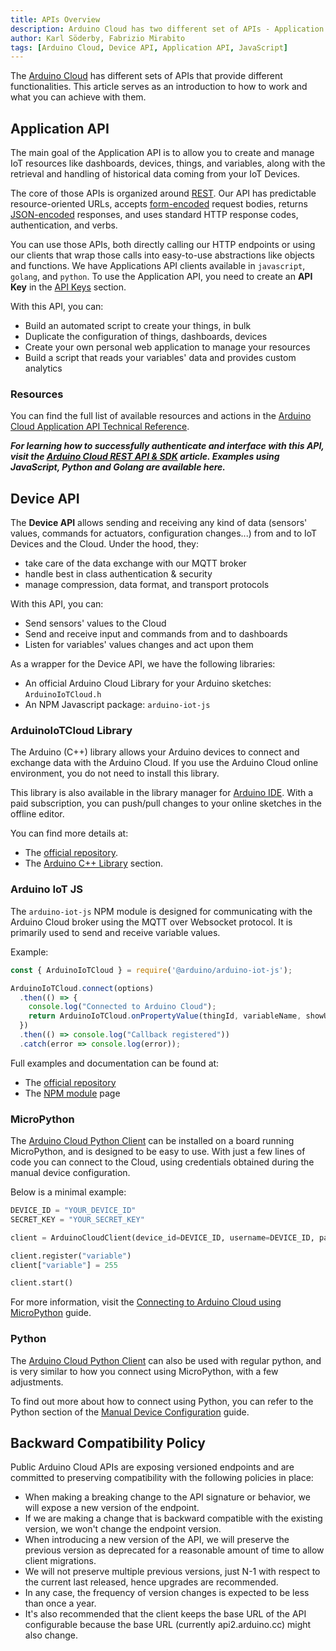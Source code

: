 ```yaml
---
title: APIs Overview
description: Arduino Cloud has two different set of APIs - Application and Device API.
author: Karl Söderby, Fabrizio Mirabito
tags: [Arduino Cloud, Device API, Application API, JavaScript]
---
```


The [Arduino Cloud](https://app.arduino.cc/) has different sets of APIs that provide different functionalities. This article serves as an introduction to how to work and what you can achieve with them.

## Application API

The main goal of the Application API is to allow you to create and manage IoT resources like dashboards, devices, things, and variables, along with the retrieval and handling of historical data coming from your IoT Devices. 

The core of those APIs is organized around  [REST](http://en.wikipedia.org/wiki/Representational_State_Transfer). Our API has predictable resource-oriented URLs, accepts  [form-encoded](https://en.wikipedia.org/wiki/POST_(HTTP)#Use_for_submitting_web_forms)  request bodies, returns  [JSON-encoded](http://www.json.org/) responses, and uses standard HTTP response codes, authentication, and verbs. 

You can use those APIs, both directly calling our HTTP endpoints or using our clients that wrap those calls into easy-to-use abstractions like objects and functions. We have Applications API clients available in `javascript`, `golang`, and `python`. To use the Application API, you need to create an **API Key** in the [API Keys](https://cloud.arduino.cc/api-keys) section.

With this API, you can:
- Build an automated script to create your things, in bulk
- Duplicate the configuration of things, dashboards, devices
- Create your own personal web application to manage your resources
- Build a script that reads your variables' data and provides custom analytics 

### Resources

You can find the full list of available resources and actions in the [Arduino Cloud Application API Technical Reference](https://www.arduino.cc/reference/en/iot/api/).

***For learning how to successfully authenticate and interface with this API, visit the [Arduino Cloud REST API & SDK](https://docs.arduino.cc/arduino-cloud/getting-started/arduino-iot-api) article. Examples using JavaScript, Python and Golang are available here.***

## Device API

The **Device API** allows sending and receiving any kind of data (sensors' values, commands for actuators, configuration changes...) from and to IoT Devices and the Cloud. Under the hood, they:

- take care of the data exchange with our MQTT broker
- handle best in class authentication & security 
- manage compression, data format, and transport protocols

With this API, you can:
- Send sensors' values to the Cloud
- Send and receive input and commands from and to dashboards
- Listen for variables' values changes and act upon them

As a wrapper for the Device API, we have the following libraries:
	
- An official Arduino Cloud Library for your Arduino sketches: `ArduinoIoTCloud.h` 
- An NPM Javascript package: `arduino-iot-js` 

### ArduinoIoTCloud Library

The Arduino (C++) library allows your Arduino devices to connect and exchange data with the Arduino Cloud. If you use the Arduino Cloud online environment, you do not need to install this library.

This library is also available in the library manager for [Arduino IDE](https://www.arduino.cc/en/software). With a paid subscription, you can push/pull changes to your online sketches in the offline editor.

You can find more details at:

- The [official repository](https://github.com/arduino-libraries/ArduinoIoTCloud).
- The [Arduino C++ Library](/arduino-cloud/api/c-library) section.

### Arduino IoT JS

The `arduino-iot-js` NPM module is designed for communicating with the Arduino Cloud broker using the MQTT over Websocket protocol. It is primarily used to send and receive variable values.

Example:

```js
const { ArduinoIoTCloud } = require('@arduino/arduino-iot-js');

ArduinoIoTCloud.connect(options)
  .then(() => {
    console.log("Connected to Arduino Cloud");
    return ArduinoIoTCloud.onPropertyValue(thingId, variableName, showUpdates = value => console.log(value));
  })
  .then(() => console.log("Callback registered"))
  .catch(error => console.log(error));
```

Full examples and documentation can be found at:

- The [official repository](https://github.com/arduino/arduino-iot-js)
- The [NPM module](https://www.npmjs.com/package/arduino-iot-js) page  

### MicroPython

The [Arduino Cloud Python Client](https://github.com/arduino/arduino-iot-cloud-py) can be installed on a board running MicroPython, and is designed to be easy to use. With just a few lines of code you can connect to the Cloud, using credentials obtained during the manual device configuration.

Below is a minimal example:

```python
DEVICE_ID = "YOUR_DEVICE_ID"
SECRET_KEY = "YOUR_SECRET_KEY"

client = ArduinoCloudClient(device_id=DEVICE_ID, username=DEVICE_ID, password=SECRET_KEY)

client.register("variable")  
client["variable"] = 255

client.start()
```

For more information, visit the [Connecting to Arduino Cloud using MicroPython](/arduino-cloud/getting-started/iot-cloud-micropython) guide.

### Python

The [Arduino Cloud Python Client](https://github.com/arduino/arduino-iot-cloud-py) can also be used with regular python, and is very similar to how you connect using MicroPython, with a few adjustments.

To find out more about how to connect using Python, you can refer to the Python section of the [Manual Device Configuration](/arduino-cloud/getting-started/manual-device#python) guide.

## Backward Compatibility Policy

Public Arduino Cloud APIs are exposing versioned endpoints and are committed to preserving compatibility with the following policies in place:
- When making a breaking change to the API signature or behavior, we will expose a new version of the endpoint.
- If we are making a change that is backward compatible with the existing version, we won't change the endpoint version.
- When introducing a new version of the API, we will preserve the previous version as deprecated for a reasonable amount of time to allow client migrations.
- We will not preserve multiple previous versions, just N-1 with respect to the current last released, hence upgrades are recommended.
- In any case, the frequency of version changes is expected to be less than once a year.
- It's also recommended that the client keeps the base URL of the API configurable because the base URL (currently api2.arduino.cc) might also change.